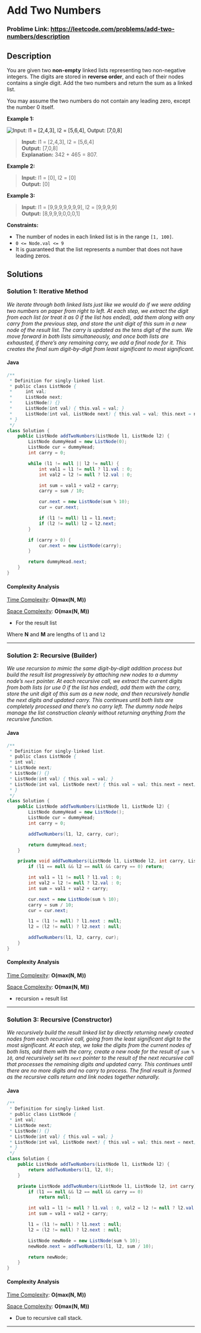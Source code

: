 # Add Two Numbers

### Problime Link: https://leetcode.com/problems/add-two-numbers/description

## Description

You are given two **non-empty** linked lists representing two non-negative integers. The digits are stored in **reverse order**, and each of their nodes contains a single digit. Add the two numbers and return the sum as a linked list.

You may assume the two numbers do not contain any leading zero, except the number 0 itself.

**Example 1:**

![Input: l1 = [2,4,3], l2 = [5,6,4], Output: [7,0,8]](https://assets.leetcode.com/uploads/2020/10/02/addtwonumber1.jpg "Input: l1 = [2,4,3], l2 = [5,6,4], Output: [7,0,8]")

> **Input:** l1 = [2,4,3], l2 = [5,6,4] <br> **Output:** [7,0,8] <br> **Explanation:** 342 + 465 = 807.

**Example 2:**

> **Input:** l1 = [0], l2 = [0] <br> **Output:** [0]

**Example 3:**

> **Input:** l1 = [9,9,9,9,9,9,9], l2 = [9,9,9,9] <br> **Output:** [8,9,9,9,0,0,0,1]

**Constraints:**

-   The number of nodes in each linked list is in the range `[1, 100]`.
-   `0 <= Node.val <= 9`
-   It is guaranteed that the list represents a number that does not have leading zeros.

## Solutions

### Solution 1: Iterative Method

_We iterate through both linked lists just like we would do if we were adding two numbers on paper from right to left. At each step, we extract the digit from each list (or treat it as 0 if the list has ended), add them along with any carry from the previous step, and store the unit digit of this sum in a new node of the result list. The carry is updated as the tens digit of the sum. We move forward in both lists simultaneously, and once both lists are exhausted, if there’s any remaining carry, we add a final node for it. This creates the final sum digit-by-digit from least significant to most significant._

<!-- #### Python3

```python
class Solution:
    def twoSum(self, nums: List[int], target: int) -> List[int]:
        for first in range(len(nums) - 1):
            for second in range(first + 1, len(nums)):
                if nums[first] + nums[second] == target: return [first, second]
``` -->

#### Java

```java
/**
 * Definition for singly-linked list.
 * public class ListNode {
 *     int val;
 *     ListNode next;
 *     ListNode() {}
 *     ListNode(int val) { this.val = val; }
 *     ListNode(int val, ListNode next) { this.val = val; this.next = next; }
 * }
 */
class Solution {
    public ListNode addTwoNumbers(ListNode l1, ListNode l2) {
        ListNode dummyHead = new ListNode(0);
        ListNode cur = dummyHead;
        int carry = 0;

        while (l1 != null || l2 != null) {
            int val1 = l1 != null ? l1.val : 0;
            int val2 = l2 != null ? l2.val : 0;

            int sum = val1 + val2 + carry;
            carry = sum / 10;

            cur.next = new ListNode(sum % 10);
            cur = cur.next;

            if (l1 != null) l1 = l1.next;
            if (l2 != null) l2 = l2.next;
        }

        if (carry > 0) {
            cur.next = new ListNode(carry);
        }

        return dummyHead.next;
    }
}
```

#### Complexity Analysis

<u>Time Complexity</u>: **O(max(N, M))**

<u>Space Complexity</u>: **O(max(N, M))**

-   For the result list

Where **N** and **M** are lengths of `l1` and `l2`

---

### Solution 2: Recursive (Builder)

_We use recursion to mimic the same digit-by-digit addition process but build the result list progressively by attaching new nodes to a dummy node’s `next` pointer. At each recursive call, we extract the current digits from both lists (or use 0 if the list has ended), add them with the carry, store the unit digit of this sum as a new node, and then recursively handle the next digits and updated carry. This continues until both lists are completely processed and there’s no carry left. The dummy node helps manage the list construction cleanly without returning anything from the recursive function._

<!-- #### Python3

```python
class Solution:
    def twoSum(self, nums: List[int], target: int) -> List[int]:
        for first in range(len(nums) - 1):
            for second in range(first + 1, len(nums)):
                if nums[first] + nums[second] == target: return [first, second]
``` -->

#### Java

```java
/**
 * Definition for singly-linked list.
 * public class ListNode {
 * int val;
 * ListNode next;
 * ListNode() {}
 * ListNode(int val) { this.val = val; }
 * ListNode(int val, ListNode next) { this.val = val; this.next = next; }
 * }
 */
class Solution {
    public ListNode addTwoNumbers(ListNode l1, ListNode l2) {
        ListNode dummyHead = new ListNode();
        ListNode cur = dummyHead;
        int carry = 0;

        addTwoNumbers(l1, l2, carry, cur);

        return dummyHead.next;
    }

    private void addTwoNumbers(ListNode l1, ListNode l2, int carry, ListNode cur) {
        if (l1 == null && l2 == null && carry == 0) return;

        int val1 = l1 != null ? l1.val : 0;
        int val2 = l2 != null ? l2.val : 0;
        int sum = val1 + val2 + carry;

        cur.next = new ListNode(sum % 10);
        carry = sum / 10;
        cur = cur.next;

        l1 = (l1 != null) ? l1.next : null;
        l2 = (l2 != null) ? l2.next : null;

        addTwoNumbers(l1, l2, carry, cur);
    }
}
```

#### Complexity Analysis

<u>Time Complexity</u>: **O(max(N, M))**

<u>Space Complexity</u>: **O(max(N, M))**

-   recursion + result list

---

### Solution 3: Recursive (Constructor)

_We recursively build the result linked list by directly returning newly created nodes from each recursive call, going from the least significant digit to the most significant. At each step, we take the digits from the current nodes of both lists, add them with the carry, create a new node for the result of `sum % 10`, and recursively set its `next` pointer to the result of the next recursive call that processes the remaining digits and updated carry. This continues until there are no more digits and no carry to process. The final result is formed as the recursive calls return and link nodes together naturally._

#### Java

```java
/**
 * Definition for singly-linked list.
 * public class ListNode {
 * int val;
 * ListNode next;
 * ListNode() {}
 * ListNode(int val) { this.val = val; }
 * ListNode(int val, ListNode next) { this.val = val; this.next = next; }
 * }
 */
class Solution {
    public ListNode addTwoNumbers(ListNode l1, ListNode l2) {
        return addTwoNumbers(l1, l2, 0);
    }

    private ListNode addTwoNumbers(ListNode l1, ListNode l2, int carry) {
        if (l1 == null && l2 == null && carry == 0)
            return null;

        int val1 = l1 != null ? l1.val : 0, val2 = l2 != null ? l2.val : 0;
        int sum = val1 + val2 + carry;

        l1 = (l1 != null) ? l1.next : null;
        l2 = (l2 != null) ? l2.next : null;

        ListNode newNode = new ListNode(sum % 10);
        newNode.next = addTwoNumbers(l1, l2, sum / 10);

        return newNode;
    }
}
```

#### Complexity Analysis

<u>Time Complexity</u>: **O(max(N, M))**

<u>Space Complexity</u>: **O(max(N, M))**

-   Due to recursive call stack.

---

